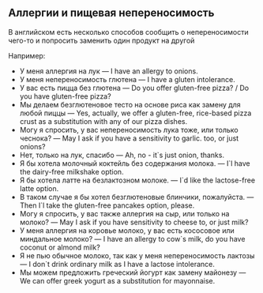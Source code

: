 ## Аллергии и пищевая непереносимость

В английском есть несколько способов сообщить о непереносимости чего-то и попросить заменить один продукт на другой

Например:

* У меня аллергия на лук — I have an allergy to onions.
* У меня непереносимость глютена — I have a gluten intolerance.
* У вас есть пицца без глютена — Do you offer gluten-free pizza? / Do you have gluten-free pizza?
* Мы делаем безглютеновое тесто на основе риса как замену для любой пиццы — Yes, actually, we offer a gluten-free,
  rice-based pizza crust as a substitution with any of our pizza dishes.
* Могу я спросить, у вас непереносимость лука тоже, или только чеснока? — May I ask if you have a sensitivity to garlic.
  too, or just onions?
* Нет, только на лук, спасибо — Ah, no - it`s just onion, thanks.
* Я бы хотела молочный коктейль без содержания молока. — I`l have the dairy-free milkshake option.
* Я бы хотела латте на безлактозном молоке. — I`d like the lactose-free latte option.
* В таком случае я бы хотел безглютеновые блинчики, пожалуйста. — Then I`l take the gluten-free pancakes option, please.
* Могу я спросить, у вас также аллергия на сыр, или только на молоко? — May I ask if you have sensitivity to cheese to,
  or just milk?
* У меня аллергия на коровье молоко, у вас есть кососовое или миндальное молоко? — I have an allergy to cow`s milk, do
  you have coconut or almond milk?
* Я не пью обычное молоко, так как у меня непереносимость лактозы — I don`t drink ordinary milk as I have a lactose
  intolerance.
* Мы можем предложить греческий йогурт как замену майонезу — We can offer greek yogurt as a substitution for mayonnaise.
